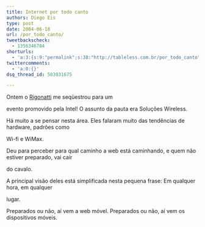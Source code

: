 ```yaml
---
title: Internet por todo canto
authors: Diego Eis
type: post
date: 2004-06-18
url: /por_todo_canto/
tweetbackscheck:
  - 1356346784
shorturls:
  - 'a:3:{s:9:"permalink";s:38:"http://tableless.com.br/por_todo_canto";s:7:"tinyurl";s:26:"http://tinyurl.com/42pjk7w";s:4:"isgd";s:19:"http://is.gd/7Dhm5j";}'
twittercomments:
  - 'a:0:{}'
dsq_thread_id: 503031675

---
```

Ontem o [Rigonatti][1] me seqüestrou para um
  
evento promovido pela Intel! O assunto da pauta era Soluções Wireless.
              
Há muito a se pensar nesta área. Eles falaram muito das tendências de hardware, padrões como
  
Wi-fi e WiMax.
              
Deu para perceber para qual caminho a web está caminhando, e quem não estiver preparado, vai cair
  
do cavalo.
              
A principal visão deles está simplificada nesta pequena frase: Em qualquer hora, em qualquer
  
lugar.
              
Preparados ou não, aí vem a web móvel. Preparados ou não, aí vem os dispositivos móveis.

 [1]: http://www.rigonatti.com.br/mobile/